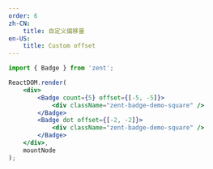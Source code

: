 ```yaml
---
order: 6
zh-CN:
	title: 自定义偏移量
en-US:
	title: Custom offset
---
```


```jsx
import { Badge } from 'zent';

ReactDOM.render(
	<div>
		<Badge count={5} offset={[-5, -5]}>
			<div className="zent-badge-demo-square" />
		</Badge>
		<Badge dot offset={[-2, -2]}>
			<div className="zent-badge-demo-square" />
		</Badge>
	</div>,
	mountNode
);
```

<style>
.zent-badge-demo-square {
	width: 40px;
	height: 40px;
	border-radius: 4px;
	background: #eee;
}
</style>
